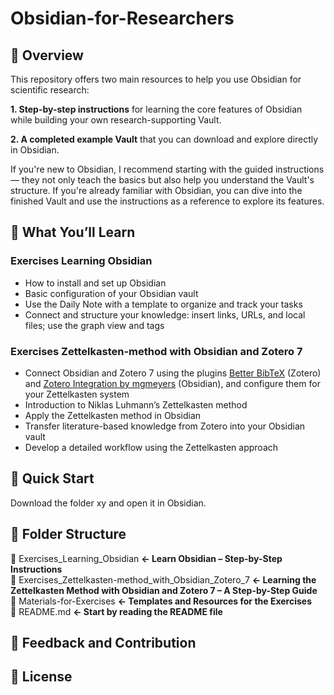 # Obsidian-for-Researchers

## 🧭 Overview

This repository offers two main resources to help you use Obsidian for scientific research:

**1. Step-by-step instructions** for learning the core features of Obsidian while building your own research-supporting Vault.

**2. A completed example Vault** that you can download and explore directly in Obsidian.

If you're new to Obsidian, I recommend starting with the guided instructions — they not only teach the basics but also help you understand the Vault's structure.
If you're already familiar with Obsidian, you can dive into the finished Vault and use the instructions as a reference to explore its features.

## 📝 What You’ll Learn

### Exercises Learning Obsidian
- How to install and set up Obsidian
- Basic configuration of your Obsidian vault
- Use the Daily Note with a template to organize and track your tasks
- Connect and structure your knowledge: insert links, URLs, and local files; use the graph view and tags

### Exercises Zettelkasten-method with Obsidian and Zotero 7
- Connect Obsidian and Zotero 7 using the plugins [Better BibTeX](https://retorque.re/zotero-better-bibtex/index.html) (Zotero) and [Zotero Integration by mgmeyers](https://github.com/mgmeyers/obsidian-zotero-integration) (Obsidian), and configure them for your Zettelkasten system
- Introduction to Niklas Luhmann’s Zettelkasten method
- Apply the Zettelkasten method in Obsidian
- Transfer literature-based knowledge from Zotero into your Obsidian vault
- Develop a detailed workflow using the Zettelkasten approach

## 🚀 Quick Start

Download the folder xy and open it in Obsidian.


## 📂 Folder Structure

📁 Exercises_Learning_Obsidian                               **← Learn Obsidian – Step-by-Step Instructions** <br>
📁 Exercises_Zettelkasten-method_with_Obsidian_Zotero_7      **← Learning the Zettelkasten Method with Obsidian and Zotero 7 – A Step-by-Step Guide** <br>
📁 Materials-for-Exercises                                   **← Templates and Resources for the Exercises** <br>
📄 README.md                                                 **← Start by reading the README file** <br>

## 💬 Feedback and Contribution

## 📄 License
